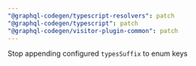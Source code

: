 ```yaml
---
"@graphql-codegen/typescript-resolvers": patch
"@graphql-codegen/typescript": patch
"@graphql-codegen/visitor-plugin-common": patch
---
```


Stop appending configured `typesSuffix` to enum keys
